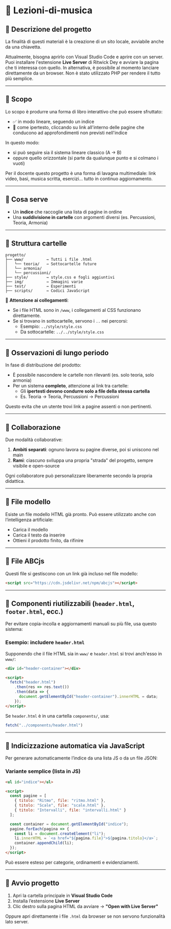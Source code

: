 # 🎼 Lezioni-di-musica

## 📘 Descrizione del progetto

La finalità di questi materiali è la creazione di un sito locale, avviabile anche da una chiavetta.

Attualmente, bisogna aprirlo con Visual Studio Code e aprire con un server. Puoi installare l'estensione **Live Server** di Ritwick Dey e avviare la pagina che ti interessa con quello. In alternativa, è possibile al momento lanciare direttamente da un browser. Non è stato utilizzato PHP per rendere il tutto più semplice.

---

## 🎯 Scopo

Lo scopo è produrre una forma di libro interattivo che può essere sfruttato:
- ✅ in modo lineare, seguendo un indice
- 🔗 come ipertesto, cliccando su link all'interno delle pagine che conducono ad approfondimenti non previsti nell'indice

In questo modo:
- si può seguire sia il sistema lineare classico (A → B)
- oppure quello orizzontale (si parte da qualunque punto e si colmano i vuoti)

Per il docente questo progetto è una forma di lavagna multimediale: link video, basi, musica scritta, esercizi... tutto in continuo aggiornamento.

---

## 🧰 Cosa serve

- Un **indice** che raccoglie una lista di pagine in ordine
- Una **suddivisione in cartelle** con argomenti diversi (es. Percussioni, Teoria, Armonia)

---

## 📁 Struttura cartelle

```plaintext
progetto/
├── www/          → Tutti i file .html
│   └── teoria/   → Sottocartelle future
│   └── armonia/
│   └── percussioni/
├── style/        → style.css e fogli aggiuntivi
├── img/          → Immagini varie
├── test/         → Esperimenti
├── scripts/      → Codici JavaScript
```

🔗 **Attenzione ai collegamenti**:
- Se i file HTML sono in `/www`, i collegamenti al CSS funzionano direttamente.
- Se si trovano in sottocartelle, servono i `..` nei percorsi:
  - Esempio: `../style/style.css`  
  - Da sottocartelle: `../../style/style.css`

---

## 🧭 Osservazioni di lungo periodo

In fase di distribuzione del prodotto:
- È possibile nascondere le cartelle non rilevanti (es. solo teoria, solo armonia)
- Per un sistema **completo**, attenzione ai link tra cartelle:
  - Gli **ipertesti devono condurre solo a file della stessa cartella**
  - Es. Teoria → Teoria, Percussioni → Percussioni

Questo evita che un utente trovi link a pagine assenti o non pertinenti.

---

## 🤝 Collaborazione

Due modalità collaborative:
1. **Ambiti separati**: ognuno lavora su pagine diverse, poi si uniscono nel main
2. **Rami**: ciascuno sviluppa una propria "strada" del progetto, sempre visibile e open-source

Ogni collaboratore può personalizzare liberamente secondo la propria didattica.

---

## 📄 File modello

Esiste un file modello HTML già pronto. Può essere utilizzato anche con l’intelligenza artificiale:
- Carica il modello
- Carica il testo da inserire
- Ottieni il prodotto finito, da rifinire

---

## 🎵 File ABCjs

Questi file si gestiscono con un link già incluso nel file modello:

```html
<script src="https://cdn.jsdelivr.net/npm/abcjs"></script>
```

---

## 🧩 Componenti riutilizzabili (`header.html`, `footer.html`, ecc.)

Per evitare copia-incolla e aggiornamenti manuali su più file, usa questo sistema:

### Esempio: includere `header.html`

Supponendo che il file HTML sia in `www/` e `header.html` si trovi anch'esso in `www/`:

```html
<div id="header-container"></div>

<script>
  fetch("header.html")
    .then(res => res.text())
    .then(data => {
      document.getElementById("header-container").innerHTML = data;
    });
</script>
```

Se `header.html` è in una cartella `components/`, usa:

```javascript
fetch("../components/header.html")
```

---

## 🧠 Indicizzazione automatica via JavaScript

Per generare automaticamente l’indice da una lista JS o da un file JSON:

### Variante semplice (lista in JS)

```html
<ul id="indice"></ul>

<script>
  const pagine = [
    { titolo: "Ritmo", file: "ritmo.html" },
    { titolo: "Scale", file: "scale.html" },
    { titolo: "Intervalli", file: "intervalli.html" }
  ];

  const container = document.getElementById("indice");
  pagine.forEach(pagina => {
    const li = document.createElement("li");
    li.innerHTML = `<a href="${pagina.file}">${pagina.titolo}</a>`;
    container.appendChild(li);
  });
</script>
```

Può essere esteso per categorie, ordinamenti e evidenziamenti.

---

## 🚀 Avvio progetto

1. Apri la cartella principale in **Visual Studio Code**
2. Installa l’estensione **Live Server**
3. Clic destro sulla pagina HTML da avviare → **"Open with Live Server"**

Oppure apri direttamente i file `.html` da browser se non servono funzionalità lato server.


